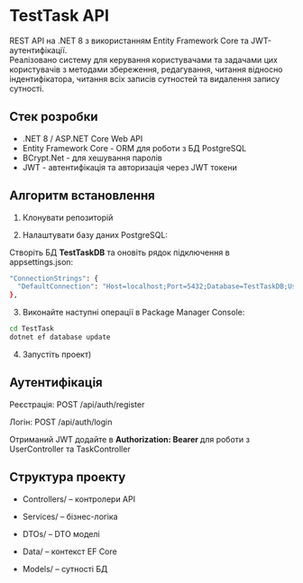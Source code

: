# TestTask API

REST API на .NET 8 з використанням Entity Framework Core та JWT-аутентифікації.  
Реалізовано систему для керування користувачами та задачами цих користувачів з методами збереження,  редагування, читання відносно індентифікатора, читання всіх записів сутностей та видалення запису сутності.

## Стек розробки
- .NET 8 / ASP.NET Core Web API
- Entity Framework Core - ORM для роботи з БД PostgreSQL
- BCrypt.Net - для хешування паролів
- JWT - автентифікація та авторизація через JWT токени

## Алгоритм встановлення

1) Клонувати репозиторій
 
2) Налаштувати базу даних PostgreSQL:

Створіть БД **TestTaskDB** та оновіть рядок підключення в appsettings.json:
```bash
"ConnectionStrings": {
  "DefaultConnection": "Host=localhost;Port=5432;Database=TestTaskDB;Username=postgres;Password=YOUR_PASSWORD"
},
```
3) Виконайте наступні операції в Package Manager Console:
```bash
cd TestTask
dotnet ef database update
```
4) Запустіть проект)

## Аутентифікація

Реєстрація: POST /api/auth/register

Логін: POST /api/auth/login

Отриманий JWT додайте в **Authorization: Bearer <token>** для роботи з UserController та TaskController

## Структура проекту

- Controllers/ – контролери API

- Services/ – бізнес-логіка

- DTOs/ – DTO моделі

- Data/ – контекст EF Core

- Models/ – сутності БД




